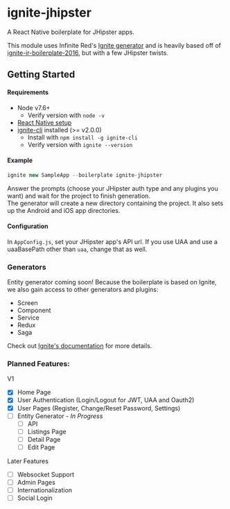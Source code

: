 # ignite-jhipster

A React Native boilerplate for JHipster apps.

This module uses Infinite Red's [Ignite generator](https://github.com/infinitered/ignite) and is heavily based off of
 [ignite-ir-boilerplate-2016](https://github.com/infinitered/ignite-ir-boilerplate-2016), but with a few JHipster twists.


## Getting Started
#### Requirements
 - Node v7.6+
    - Verify version with `node -v`
 - [React Native setup](https://facebook.github.io/react-native/docs/getting-started.html#content)
 - [ignite-cli](https://github.com/infinitered/ignite) installed (>= v2.0.0)
    - Install with `npm install -g ignite-cli`
    - Verify version with `ignite --version`

#### Example

```js
ignite new SampleApp --boilerplate ignite-jhipster
```

Answer the prompts (choose your JHipster auth type and any plugins you want) and wait for the project to finish generation.  
The generator will create a new directory containing the project.  It also sets up the Android and iOS app directories.

#### Configuration

In `AppConfig.js`, set your JHipster app's API url.  If you use UAA and use a uaaBasePath other than `uaa`, change that as well.

### Generators

Entity generator coming soon!  Because the boilerplate is based on Ignite, we also gain access to other generators and plugins:
 - Screen
 - Component
 - Service
 - Redux
 - Saga
 
Check out [Ignite's documentation](https://github.com/infinitered/ignite/tree/master/docs) for more details. 
 
 
### Planned Features:
V1
 - [x] Home Page
 - [x] User Authentication (Login/Logout for JWT, UAA and Oauth2)
 - [x] User Pages (Register, Change/Reset Password, Settings)
 - [ ] Entity Generator - *In Progress*
     - [ ] API 
     - [ ] Listings Page
     - [ ] Detail Page
     - [ ] Edit Page

Later Features
 - [ ] Websocket Support
 - [ ] Admin Pages
 - [ ] Internationalization
 - [ ] Social Login